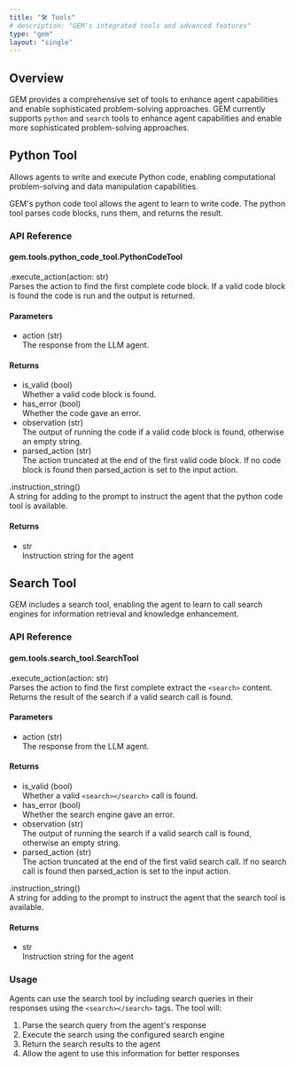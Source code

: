 ```yaml
---
title: "🛠️ Tools"
# description: "GEM's integrated tools and advanced features"
type: "gem"
layout: "single"
---
```


## Overview

GEM provides a comprehensive set of tools to enhance agent capabilities and enable sophisticated problem-solving approaches. GEM currently supports `python` and `search` tools to enhance agent capabilities and enable more sophisticated problem-solving approaches.

## Python Tool

Allows agents to write and execute Python code, enabling computational problem-solving and data manipulation capabilities.

GEM's python code tool allows the agent to learn to write code. The python tool parses code blocks, runs them, and returns the result.

### API Reference

<div class="api-box">
    <div class="api-header">
        <h4 class="api-class">gem.tools.python_code_tool.PythonCodeTool</h4>
    </div>
    <div class="api-content">
        <div class="api-method">.execute_action(action: str)</div>
        <div class="api-description">
            Parses the action to find the first complete code block. If a valid code block is found the code is run and the output is returned.
        </div>
        <div class="api-parameters">
            <h4>Parameters</h4>
            <ul class="api-param-list">
                <li class="api-param-item">
                    <span class="api-param-name">action</span> <span class="api-param-type">(str)</span>
                    <div class="api-param-desc">The response from the LLM agent.</div>
                </li>
            </ul>
        </div>
        <div class="api-returns">
            <h4>Returns</h4>
            <ul class="api-return-list">
                <li class="api-return-item">
                    <span class="api-return-name">is_valid</span> <span class="api-return-type">(bool)</span>
                    <div class="api-return-desc">Whether a valid code block is found.</div>
                </li>
                <li class="api-return-item">
                    <span class="api-return-name">has_error</span> <span class="api-return-type">(bool)</span>
                    <div class="api-return-desc">Whether the code gave an error.</div>
                </li>
                <li class="api-return-item">
                    <span class="api-return-name">observation</span> <span class="api-return-type">(str)</span>
                    <div class="api-return-desc">The output of running the code if a valid code block is found, otherwise an empty string.</div>
                </li>
                <li class="api-return-item">
                    <span class="api-return-name">parsed_action</span> <span class="api-return-type">(str)</span>
                    <div class="api-return-desc">The action truncated at the end of the first valid code block. If no code block is found then parsed_action is set to the input action.</div>
                </li>
            </ul>
        </div>
        <div class="api-method">.instruction_string()</div>
        <div class="api-description">
            A string for adding to the prompt to instruct the agent that the python code tool is available.
        </div>
        <div class="api-returns">
            <h4>Returns</h4>
            <ul class="api-return-list">
                <li class="api-return-item">
                    <span class="api-return-name">str</span>
                    <div class="api-return-desc">Instruction string for the agent</div>
                </li>
            </ul>
        </div>
    </div>
</div>


## Search Tool

GEM includes a search tool, enabling the agent to learn to call search engines for information retrieval and knowledge enhancement.

### API Reference

<div class="api-box">
    <div class="api-header">
        <h4 class="api-class">gem.tools.search_tool.SearchTool</h4>
    </div>
    <div class="api-content">
        <div class="api-method">.execute_action(action: str)</div>
        <div class="api-description">
            Parses the action to find the first complete extract the <code>&lt;search&gt;</code> content. Returns the result of the search if a valid search call is found.
        </div>
        <div class="api-parameters">
            <h4>Parameters</h4>
            <ul class="api-param-list">
                <li class="api-param-item">
                    <span class="api-param-name">action</span> <span class="api-param-type">(str)</span>
                    <div class="api-param-desc">The response from the LLM agent.</div>
                </li>
            </ul>
        </div>
        <div class="api-returns">
            <h4>Returns</h4>
            <ul class="api-return-list">
                <li class="api-return-item">
                    <span class="api-return-name">is_valid</span> <span class="api-return-type">(bool)</span>
                    <div class="api-return-desc">Whether a valid <code>&lt;search&gt;&lt;/search&gt;</code> call is found.</div>
                </li>
                <li class="api-return-item">
                    <span class="api-return-name">has_error</span> <span class="api-return-type">(bool)</span>
                    <div class="api-return-desc">Whether the search engine gave an error.</div>
                </li>
                <li class="api-return-item">
                    <span class="api-return-name">observation</span> <span class="api-return-type">(str)</span>
                    <div class="api-return-desc">The output of running the search if a valid search call is found, otherwise an empty string.</div>
                </li>
                <li class="api-return-item">
                    <span class="api-return-name">parsed_action</span> <span class="api-return-type">(str)</span>
                    <div class="api-return-desc">The action truncated at the end of the first valid search call. If no search call is found then parsed_action is set to the input action.</div>
                </li>
            </ul>
        </div>
        <div class="api-method">.instruction_string()</div>
        <div class="api-description">
            A string for adding to the prompt to instruct the agent that the search tool is available.
        </div>
        <div class="api-returns">
            <h4>Returns</h4>
            <ul class="api-return-list">
                <li class="api-return-item">
                    <span class="api-return-name">str</span>
                    <div class="api-return-desc">Instruction string for the agent</div>
                </li>
            </ul>
        </div>
    </div>
</div>

### Usage

Agents can use the search tool by including search queries in their responses using the `<search></search>` tags. The tool will:

1. Parse the search query from the agent's response
2. Execute the search using the configured search engine
3. Return the search results to the agent
4. Allow the agent to use this information for better responses
